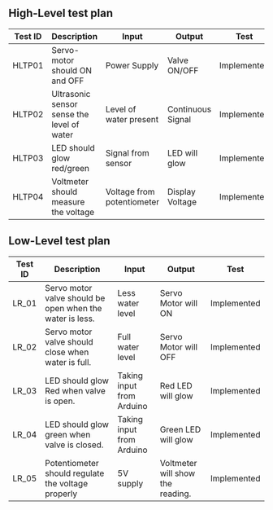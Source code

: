 ## High-Level test plan

| Test ID | Description |  Input |  Output | Test |
|---|---|---|---|---|
| HLTP01 | Servo-motor should ON and OFF  | Power Supply | Valve ON/OFF | Implemented |
|HLTP02 | Ultrasonic sensor sense the level of water | Level of water present | Continuous Signal | Implemented |
|HLTP03 | LED should glow red/green | Signal from sensor | LED will glow | Implemented |
|HLTP04 | Voltmeter should measure the voltage | Voltage from potentiometer | Display Voltage | Implemented |

## Low-Level test plan

|Test ID | Description | Input | Output | Test |
|--------|-------------|---------|---------|---------|
|LR_01    |Servo motor valve should be open when the water is less.            |Less water level        |  Servo Motor will ON      | Implemented       |
|LR_02    | Servo motor valve should close when water is full.       | Full water level       |Servo Motor will OFF     | Implemented  |
|LR_03    |  LED should glow Red when valve is open.          | Taking input from Arduino       |   Red LED will glow    |    Implemented    |
|LR_04    |         LED should glow green when valve is closed.|     Taking input from Arduino    |    Green LED will glow    |    Implemented     |
|LR_05   |      Potentiometer should regulate the voltage properly|     5V supply  |    Voltmeter will show the reading.    |    Implemented     |
